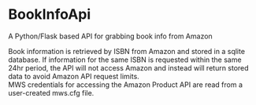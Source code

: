 # BookInfoApi
A Python/Flask based API for grabbing book info from Amazon

Book information is retrieved by ISBN from Amazon and stored in a sqlite database. If information for the same ISBN is requested within the same 24hr period, the API will not access Amazon and instead will return stored data to avoid Amazon API request limits.   
MWS credentials for accessing the Amazon Product API are read from a user-created mws.cfg file. 
